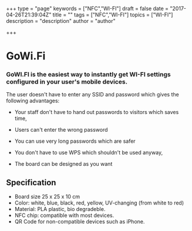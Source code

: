 +++
type = "page"
keywords = ["NFC","WI-FI"]
draft = false
date = "2017-04-26T21:39:04Z"
title = ""
tags = ["NFC","WI-FI"]
topics = ["WI-FI"]
description = "description"
author = "author"

+++
# GoWi.Fi
###  GoWI.FI is the easiest way to instantly get WI-FI settings configured in your user's mobile devices.
The user doesn't have to enter any SSID and password which gives the following advantages:

 - Your staff don't have to hand out passwords to visitors which saves time,

 - Users can't enter the wrong password

 - You can use very long passwords which are safer

 - You don't have to use WPS which shouldn't be used anyway,

 - The board can be designed as you want

## Specification
 - Board size 25 x 25 x 10 cm
 - Color: white, blue, black, red, yellow, UV-changing (from white to red)
 - Material: PLA plastic, bio degradeble.
 - NFC chip: compatible with most devices.
 - QR Code for non-compatible devices such as iPhone.
